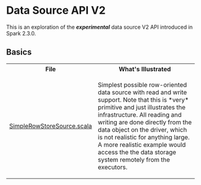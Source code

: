 # Data Source API V2

This is an exploration of the **_experimental_** data source V2 API introduced in Spark 2.3.0.

## Basics

<table>
<tr><th>File</th><th>What's Illustrated</th></tr>

<tr>
<td><a href="SimpleRowStoreSource.scala">SimpleRowStoreSource.scala</a></td>
<td>
<p>Simplest possible row-oriented data source with read and write support.
Note that this is *very* primitive and just illustrates the infrastructure.
All reading and writing are done directly from the data object on the driver,
which is not realistic for anything large. A more realistic example would access
the the data storage system remotely from the executors.</p>
</td>
</tr>

</table>

